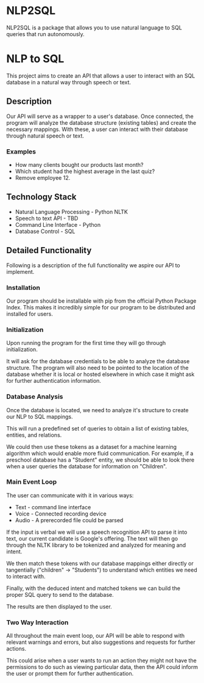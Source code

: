 # NLP2SQL

NLP2SQL is a package that allows you to use natural language to SQL queries that run autonomously.

# NLP to SQL

This project aims to create an API that allows a user to interact with an SQL database in a natural way through speech or text.

## Description

Our API will serve as a wrapper to a user's database.
Once connected, the program will analyze the database structure (existing tables) and create the necessary mappings. With these, a user can interact with their database through natural speech or text.

### Examples

* How many clients bought our products last month?
* Which student had the highest average in the last quiz?
* Remove employee 12.

## Technology Stack

* Natural Language Processing - Python NLTK
* Speech to text API - TBD
* Command Line Interface - Python
* Database Control - SQL

## Detailed Functionality

Following is a description of the full functionality we aspire our API to implement.

### Installation

Our program should be installable with pip from the official Python Package Index. This makes it incredibly simple for our program to be distributed and installed for users.

### Initialization

Upon running the program for the first time they will go through initialization.

It will ask for the database credentials to be able to analyze the database structure.
The program will also need to be pointed to the location of the database whether it is local or hosted elsewhere in which case it might ask for further authentication information.

### Database Analysis

Once the database is located, we need to analyze it's structure to create our NLP to SQL mappings.

This will run a predefined set of queries to obtain a list of existing tables, entities, and relations.

We could then use these tokens as a dataset for a machine learning algorithm which would enable more fluid communication.
For example, if a preschool database has a "Student" entity, we should be able to look there when a user queries the database for information on "Children".

### Main Event Loop

The user can communicate with it in various ways:

* Text - command line interface
* Voice - Connected recording device
* Audio - A prerecorded file could be parsed

If the input is verbal we will use a speech recognition API to parse it into text, our current candidate is Google's offering. The text will then go through the NLTK library to be tokenized and analyzed for meaning and intent.

We then match these tokens with our database mappings either directly or tangentially ("children" -> "Students") to understand which entities we need to interact with.

Finally, with the deduced intent and matched tokens we can build the proper SQL query to send to the database.

The results are then displayed to the user.

### Two Way Interaction

All throughout the main event loop, our API will be able to respond with relevant warnings and errors, but also suggestions and requests for further actions.

This could arise when a user wants to run an action they might not have the permissions to do such as viewing particular data, then the API could inform the user or prompt them for further authentication.
